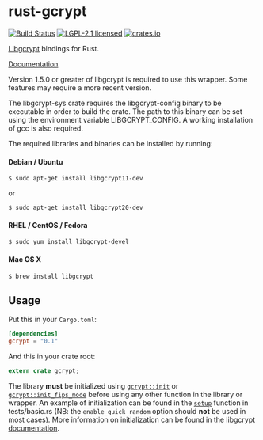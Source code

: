 # rust-gcrypt

[![Build Status](https://travis-ci.org/johnschug/rust-gcrypt.svg?branch=master)](https://travis-ci.org/johnschug/rust-gcrypt)
[![LGPL-2.1 licensed](https://img.shields.io/badge/license-LGPL--2.1-blue.svg)](./COPYING)
[![crates.io](https://meritbadge.herokuapp.com/gcrypt)](https://crates.io/crates/gcrypt)

[Libgcrypt](https://www.gnu.org/software/libgcrypt/) bindings for Rust.

[Documentation](http://johnschug.github.io/rust-gcrypt)

Version 1.5.0 or greater of libgcrypt is required to use this wrapper.
Some features may require a more recent version.

The libgcrypt-sys crate requires the libgcrypt-config binary to be executable in order to
build the crate. The path to this binary can be set using the environment variable LIBGCRYPT_CONFIG.
A working installation of gcc is also required.

The required libraries and binaries can be installed by running:
#### Debian / Ubuntu
```shell
$ sudo apt-get install libgcrypt11-dev
```
or
```shell
$ sudo apt-get install libgcrypt20-dev
```

#### RHEL / CentOS / Fedora
```shell
$ sudo yum install libgcrypt-devel
```

#### Mac OS X
```shell
$ brew install libgcrypt
```

## Usage

Put this in your `Cargo.toml`:

```toml
[dependencies]
gcrypt = "0.1"
```

And this in your crate root:

```rust
extern crate gcrypt;
```

The library **must** be initialized using [```gcrypt::init```](https://johnschug.github.io/rust-gcrypt/gcrypt/fn.init.html) or
[```gcrypt::init_fips_mode```](https://johnschug.github.io/rust-gcrypt/gcrypt/fn.init_fips_mode.html)
before using any other function in the library or wrapper. An example of initialization can be found in
the [```setup```](./tests/basic.rs#L17) function in tests/basic.rs
(NB: the ```enable_quick_random``` option should **not** be used in most cases). More information on
initialization can be found in the libgcrypt [documentation](https://www.gnupg.org/documentation/manuals/gcrypt/Initializing-the-library.html#Initializing-the-library).
